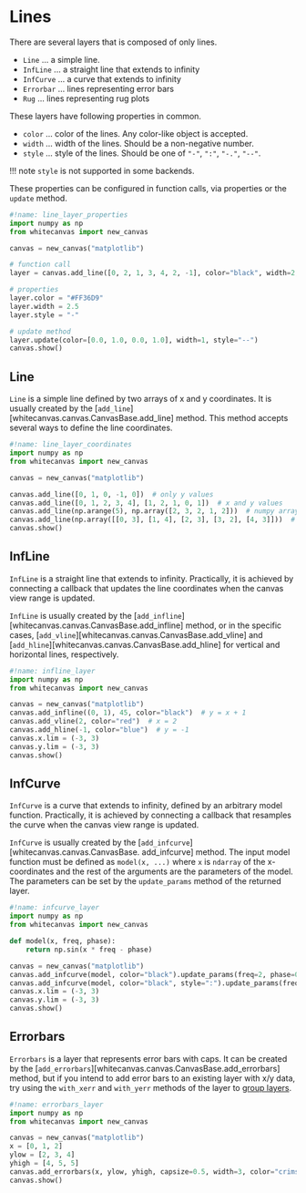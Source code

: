 # Lines

There are several layers that is composed of only lines.

- `Line` ... a simple line.
- `InfLine` ... a straight line that extends to infinity
- `InfCurve` ... a curve that extends to infinity
- `Errorbar` ... lines representing error bars
- `Rug` ... lines representing rug plots

These layers have following properties in common.

- `color` ... color of the lines. Any color-like object is accepted.
- `width` ... width of the lines. Should be a non-negative number.
- `style` ... style of the lines. Should be one of `"-"`, `":"`, `"-."`, `"--"`.

!!! note
    `style` is not supported in some backends.

These properties can be configured in function calls, via properties or the `update`
method.

``` python
#!name: line_layer_properties
import numpy as np
from whitecanvas import new_canvas

canvas = new_canvas("matplotlib")

# function call
layer = canvas.add_line([0, 2, 1, 3, 4, 2, -1], color="black", width=2, style=":")

# properties
layer.color = "#FF36D9"
layer.width = 2.5
layer.style = "-"

# update method
layer.update(color=[0.0, 1.0, 0.0, 1.0], width=1, style="--")
canvas.show()
```

## Line

`Line` is a simple line defined by two arrays of x and y coordinates. It is usually
created by the [`add_line`][whitecanvas.canvas.CanvasBase.add_line] method. This method
accepts several ways to define the line coordinates.

``` python
#!name: line_layer_coordinates
import numpy as np
from whitecanvas import new_canvas

canvas = new_canvas("matplotlib")

canvas.add_line([0, 1, 0, -1, 0])  # only y values
canvas.add_line([0, 1, 2, 3, 4], [1, 2, 1, 0, 1])  # x and y values
canvas.add_line(np.arange(5), np.array([2, 3, 2, 1, 2]))  # numpy arrays
canvas.add_line(np.array([[0, 3], [1, 4], [2, 3], [3, 2], [4, 3]]))  # (N, 2) array
canvas.show()
```

## InfLine

`InfLine` is a straight line that extends to infinity. Practically, it is achieved by
connecting a callback that updates the line coordinates when the canvas view range is
updated.

`InfLine` is usually created by the [`add_infline`][whitecanvas.canvas.CanvasBase.add_infline] method, or in the specific cases, [`add_vline`][whitecanvas.canvas.CanvasBase.add_vline] and [`add_hline`][whitecanvas.canvas.CanvasBase.add_hline] for vertical and horizontal lines, respectively.

``` python
#!name: infline_layer
import numpy as np
from whitecanvas import new_canvas

canvas = new_canvas("matplotlib")
canvas.add_infline((0, 1), 45, color="black")  # y = x + 1
canvas.add_vline(2, color="red")  # x = 2
canvas.add_hline(-1, color="blue")  # y = -1
canvas.x.lim = (-3, 3)
canvas.y.lim = (-3, 3)
canvas.show()
```

## InfCurve

`InfCurve` is a curve that extends to infinity, defined by an arbitrary model function.
Practically, it is achieved by connecting a callback that resamples the curve when the
canvas view range is updated.

`InfCurve` is usually created by the [`add_infcurve`][whitecanvas.canvas.CanvasBase.
add_infcurve] method. The input model function must be defined as `model(x, ...)` where
`x` is `ndarray` of the x-coordinates and the rest of the arguments are the parameters
of the model. The parameters can be set by the `update_params` method of the returned
layer.

``` python
#!name: infcurve_layer
import numpy as np
from whitecanvas import new_canvas

def model(x, freq, phase):
    return np.sin(x * freq - phase)

canvas = new_canvas("matplotlib")
canvas.add_infcurve(model, color="black").update_params(freq=2, phase=0)
canvas.add_infcurve(model, color="black", style=":").update_params(freq=2, phase=1.6)
canvas.x.lim = (-3, 3)
canvas.y.lim = (-3, 3)
canvas.show()
```

## Errorbars

`Errorbars` is a layer that represents error bars with caps. It can be created by the
[`add_errorbars`][whitecanvas.canvas.CanvasBase.add_errorbars] method, but if you intend
to add error bars to an existing layer with x/y data, try using the `with_xerr` and
`with_yerr` methods of the layer to [group layers](layer_groups.md).

``` python
#!name: errorbars_layer
import numpy as np
from whitecanvas import new_canvas

canvas = new_canvas("matplotlib")
x = [0, 1, 2]
ylow = [2, 3, 4]
yhigh = [4, 5, 5]
canvas.add_errorbars(x, ylow, yhigh, capsize=0.5, width=3, color="crimson")
canvas.show()
```
